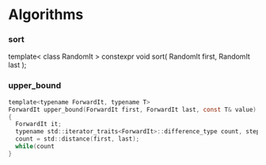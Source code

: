 # Algorithms
### sort
template< class RandomIt >
constexpr void sort( RandomIt first, RandomIt last );

### upper_bound 
```c
template<typename ForwardIt, typename T>
ForwardIt upper_bound(ForwardIt first, ForwardIt last, const T& value)
{
  ForwardIt it;
  typename std::iterator_traits<ForwardIt>::difference_type count, step;
  count = std::distance(first, last);
  while(count
}
```